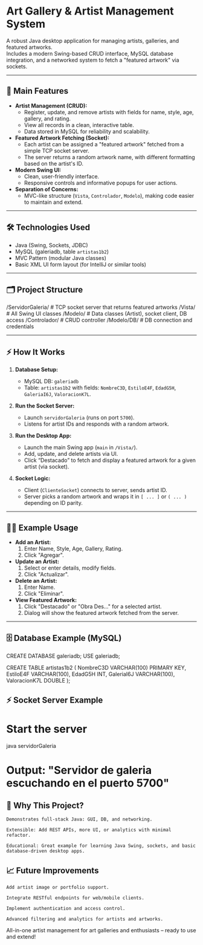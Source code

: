 # Art Gallery & Artist Management System

A robust Java desktop application for managing artists, galleries, and featured artworks.  
Includes a modern Swing-based CRUD interface, MySQL database integration, and a networked system to fetch a "featured artwork" via sockets.

---

## 🚀 Main Features

- **Artist Management (CRUD):**
  - Register, update, and remove artists with fields for name, style, age, gallery, and rating.
  - View all records in a clean, interactive table.
  - Data stored in MySQL for reliability and scalability.
- **Featured Artwork Fetching (Socket):**
  - Each artist can be assigned a "featured artwork" fetched from a simple TCP socket server.
  - The server returns a random artwork name, with different formatting based on the artist's ID.
- **Modern Swing UI:**
  - Clean, user-friendly interface.
  - Responsive controls and informative popups for user actions.
- **Separation of Concerns:**
  - MVC-like structure (`Vista`, `Controlador`, `Modelo`), making code easier to maintain and extend.

---

## 🛠️ Technologies Used

- Java (Swing, Sockets, JDBC)
- MySQL (galeriadb, table `artistas1b2`)
- MVC Pattern (modular Java classes)
- Basic XML UI form layout (for IntelliJ or similar tools)

---

## 🗂️ Project Structure

/ServidorGaleria/ # TCP socket server that returns featured artworks
/Vista/ # All Swing UI classes
/Modelo/ # Data classes (Artist), socket client, DB access
/Controlador/ # CRUD controller
/Modelo/DB/ # DB connection and credentials

---

## ⚡ How It Works

1. **Database Setup:**  
   - MySQL DB: `galeriadb`
   - Table: `artistas1b2` with fields: `NombreC3D`, `EstiloE4F`, `EdadG5H`, `GaleriaI6J`, `ValoracionK7L`.

2. **Run the Socket Server:**  
   - Launch `servidorGaleria` (runs on port `5700`).
   - Listens for artist IDs and responds with a random artwork.

3. **Run the Desktop App:**  
   - Launch the main Swing app (`main` in `/Vista/`).
   - Add, update, and delete artists via UI.
   - Click “Destacado” to fetch and display a featured artwork for a given artist (via socket).

4. **Socket Logic:**  
   - Client (`ClienteSocket`) connects to server, sends artist ID.
   - Server picks a random artwork and wraps it in `[ ... ]` or `( ... )` depending on ID parity.

---

## 🧑‍💻 Example Usage

- **Add an Artist:**
  1. Enter Name, Style, Age, Gallery, Rating.
  2. Click "Agregar".
- **Update an Artist:**
  1. Select or enter details, modify fields.
  2. Click "Actualizar".
- **Delete an Artist:**
  1. Enter Name.
  2. Click "Eliminar".
- **View Featured Artwork:**
  1. Click "Destacado" or "Obra Des..." for a selected artist.
  2. Dialog will show the featured artwork fetched from the server.

---

## 🗄️ Database Example (MySQL)

CREATE DATABASE galeriadb;
USE galeriadb;

CREATE TABLE artistas1b2 (
    NombreC3D VARCHAR(100) PRIMARY KEY,
    EstiloE4F VARCHAR(100),
    EdadG5H INT,
    GaleriaI6J VARCHAR(100),
    ValoracionK7L DOUBLE
);

## ⚡ Socket Server Example

  # Start the server
  java servidorGaleria
  # Output: "Servidor de galeria escuchando en el puerto 5700"

## 🌟 Why This Project?

    Demonstrates full-stack Java: GUI, DB, and networking.

    Extensible: Add REST APIs, more UI, or analytics with minimal refactor.

    Educational: Great example for learning Java Swing, sockets, and basic database-driven desktop apps.

## 📈 Future Improvements

    Add artist image or portfolio support.

    Integrate RESTful endpoints for web/mobile clients.

    Implement authentication and access control.

    Advanced filtering and analytics for artists and artworks.

All-in-one artist management for art galleries and enthusiasts – ready to use and extend!